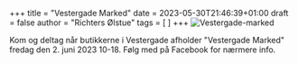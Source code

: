 +++
title = "Vestergade Marked"
date = 2023-05-30T21:46:39+01:00
draft = false
author = "Richters Ølstue"
tags = [ ]
+++
![Vestergade-marked](/images/events/post-2.jpg)

Kom og deltag når butikkerne i Vestergade afholder "Vestergade Marked" fredag den 2. juni 2023 10-18. Følg med på Facebook for nærmere info.
